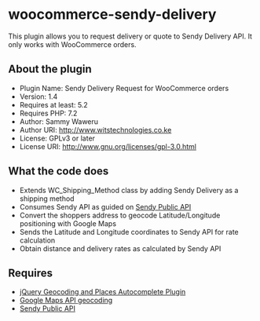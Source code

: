 # woocommerce-sendy-delivery
This plugin allows you to request delivery or quote to Sendy Delivery API. It only works with WooCommerce orders.

## About the plugin
* Plugin Name: Sendy Delivery Request for WooCommerce orders
* Version: 1.4
* Requires at least: 5.2
* Requires PHP: 7.2
* Author: Sammy Waweru
* Author URI: http://www.witstechnologies.co.ke
* License: GPLv3 or later
* License URI: http://www.gnu.org/licenses/gpl-3.0.html

## What the code does
* Extends WC_Shipping_Method class by adding Sendy Delivery as a shipping method
* Consumes Sendy API as guided on [Sendy Public API](https://sendypublicapi.docs.apiary.io/)
* Convert the shoppers address to geocode Latitude/Longitude positioning with Google Maps
* Sends the Latitude and Longitude coordinates to Sendy API for rate calculation
* Obtain distance and delivery rates as calculated by Sendy API

## Requires
* [jQuery Geocoding and Places Autocomplete Plugin](https://github.com/ubilabs/geocomplete)
* [Google Maps API geocoding](https://developers.google.com/maps/documentation/geocoding/overview)
* [Sendy Public API](https://sendypublicapi.docs.apiary.io/)
